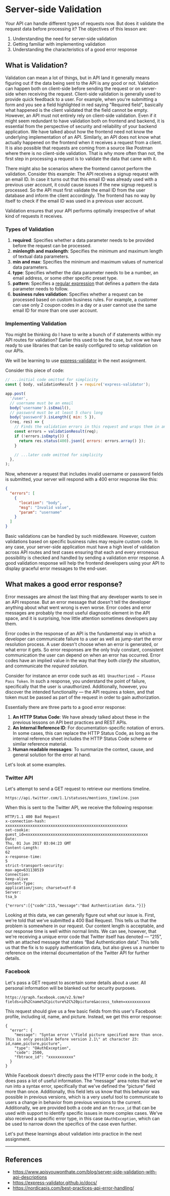 # Server-side Validation
Your API can handle different types of requests now. But does it validate the request data before processing it? The objectives of this lesson are:
1. Understanding the need for server-side validation
2. Getting familiar with implementing validation
3. Understanding the characteristics of a good error response

## What is Validation?
Validation can mean a lot of things, but in API land it generally means figuring out if the data being sent to the API is any good or not. Validation can happen both on client-side before sending the request or on server-side when receiving the request. Client-side validation is generally used to provide quick feedback to a user. For example, when you're submitting a form and you see a field highlighted in red saying "Required field", basically what happened is the client validated that the field cannot be empty. However, an API must not entirely rely on client-side validation. Even if it might seem redundant to have validation both on frontend and backend, it is essential from the perspective of security and reliability of your backend application. We have talked about how the frontend need not know the underlying implementation of an API. Similarly, an API does not know what actually happened on the frontend when it receives a request from a client. It is also possible that requests are coming from a source like Postman where there is no client-side validation. That is why more often than not, the first step in processing a request is to validate the data that came with it.

There might also be scenarios where the frontend cannot perform the validation. Consider this example: The API receives a signup request with an email ID. In case it turns out that this email ID was already used with a previous user account, it could cause issues if the new signup request is processed. So the API must first validate the email ID from the user database and inform the client accordingly. The frontend has no way by itself to check if the email ID was used in a previous user account.

Validation ensures that your API performs optimally irrespective of what kind of requests it receives.

### Types of Validation
1. **required**: Specifies whether a data parameter needs to be provided before the request can be processed.
2. **minlength and maxlength**: Specifies the minimum and maximum length of textual data parameters.
3. **min and max**: Specifies the minimum and maximum values of numerical data parameters.
4. **type**: Specifies whether the data parameter needs to be a number, an email address, or some other specific preset type. 
5. **pattern**: Specifies a [regular expression](https://developer.mozilla.org/en-US/docs/Web/JavaScript/Guide/Regular_Expressions) that defines a pattern the data parameter needs to follow.
6. **business rules validation**: Specifies whether a request can be processed based on custom business rules. For example, a customer can use only 2 coupon codes in a day or a user cannot use the same email ID for more than one user account.

### Implementing Validation
You might be thinking do I have to write a bunch of if statements within my API routes for validation? Earlier this used to be the case, but now we have ready to use libraries that can be easily configured to setup validation on our APIs.

We will be learning to use [express-validator](https://express-validator.github.io/docs/) in the next assignment.

Consider this piece of code:
```js
// ...initial code omitted for simplicity
const { body, validationResult } = require('express-validator');

app.post(
  '/user',
  // username must be an email
  body('username').isEmail(),
  // password must be at least 5 chars long
  body('password').isLength({ min: 5 }),
  (req, res) => {
    // Finds the validation errors in this request and wraps them in an object with handy functions
    const errors = validationResult(req);
    if (!errors.isEmpty()) {
      return res.status(400).json({ errors: errors.array() });
    }

    // ...later code omitted for simplicity
  },
);
```

Now, whenever a request that includes invalid username or password fields is submitted, your server will respond with a 400 error response like this:
```json
{
  "errors": [
    {
      "location": "body",
      "msg": "Invalid value",
      "param": "username"
    }
  ]
}
```

Basic validations can be handled by such middleware. However, custom validations based on specific business rules may require custom code. In any case, your server-side application must have a high level of validation across API routes and test cases ensuring that each and every erroneous possibility is checked and handled by sending a validation error response. A good validation response will help the frontend developers using your API to display graceful error messages to the end-user.

## What makes a good error response?
Error messages are almost the last thing that any developer wants to see in an API response. But an error message that doesn't tell the developer anything about what went wrong is even worse. Error codes and error messages are probably the most useful diagnostic element in the API space, and it is surprising, how little attention sometimes developers pay them.

Error codes in the response of an API is the fundamental way in which a developer can communicate failure to a user as well as jump-start the error resolution process. A user doesn't choose when an error is generated, or what error it gets. So error responses are the only truly constant, consistent communication the user can depend on when an error has occurred. Error codes have an implied value in the way that they both *clarify the situation*, and communicate the *required solution*.

Consider for instance an error code such as `401 Unauthorized – Please Pass Token`. In such a response, you understand the point of failure, specifically that the user is unauthorized. Additionally, however, you discover the intended functionality — the API requires a token, and that token must be passed as part of the request in order to gain authorization.

Essentially there are three parts to a good error response:
1. **An HTTP Status Code**: We have already talked about these in the previous lessons on API best practices and REST APIs.
2. **An Internal Reference ID**: For documentation-specific notation of errors. In some cases, this can replace the HTTP Status Code, as long as the internal reference sheet includes the HTTP Status Code scheme or similar reference material.
3. **Human readable messages**: To summarize the context, cause, and general solution for the error at hand.

Let's look at some examples.

### Twitter API
Let's attempt to send a GET request to retrieve our mentions timeline.
```
https://api.twitter.com/1.1/statuses/mentions_timeline.json
```

When this is sent to the Twitter API, we receive the following response:
```
HTTP/1.1 400 Bad Request
x-connection-hash:
xxxxxxxxxxxxxxxxxxxxxxxxxxxxxxxxxxxxxxxxxxxxxxxxxxxxxx
set-cookie:
guest_id=xxxxxxxxxxxxxxxxxxxxxxxxxxxxxxxxxxxxxxxxxxxxxxxxxxxxxx
Date:
Thu, 01 Jun 2017 03:04:23 GMT
Content-Length:
62
x-response-time:
5
strict-transport-security:
max-age=631138519
Connection:
keep-alive
Content-Type:
application/json; charset=utf-8
Server:
tsa_b
 
{"errors":[{"code":215,"message":"Bad Authentication data."}]}
```

Looking at this data, we can generally figure out what our issue is. First, we're told that we've submitted a 400 Bad Request. This tells us that the problem is somewhere in our request. Our content length is acceptable, and our response time is well within normal limits. We can see, however, that we're receiving a unique error code that Twitter itself has denoted — “215”, with an attached message that states “Bad Authentication data”. This tells us that the fix is to supply authentication data, but also gives us a number to reference on the internal documentation of the Twitter API for further details.

### Facebook
Let's pass a GET request to ascertain some details about a user. All personal information will be blanked out for security purposes.
```
https://graph.facebook.com/v2.9/me?fields=id%2Cname%2Cpicture%2C%20picture&access_token=xxxxxxxxxxx
```

This request should give us a few basic fields from this user's Facebook profile, including id, name, and picture. Instead, we get this error response:
```
{
  "error": {
    "message": "Syntax error \"Field picture specified more than once. This is only possible before version 2.1\" at character 23: id,name,picture,picture",
    "type": "OAuthException",
    "code": 2500,
    "fbtrace_id": "xxxxxxxxxxx"
  }
}
```

While Facebook doesn't directly pass the HTTP error code in the body, it does pass a lot of useful information. The “message” area notes that we've run into a syntax error, specifically that we've defined the “picture” field more than once. Additionally, this field lets us know that this behavior was possible in previous versions, which is a very useful tool to communicate to users a change in behavior from previous versions to the current. Additionally, we are provided both a code and an `fbtrace_id` that can be used with support to identify specific issues in more complex cases. We've also received a specific error type, in this case `OAuthException`, which can be used to narrow down the specifics of the case even further.

Let's put these learnings about validation into practice in the next assignment.

---
## References
- https://www.apisyouwonthate.com/blog/server-side-validation-with-api-descriptions
- https://express-validator.github.io/docs/
- https://nordicapis.com/best-practices-api-error-handling/